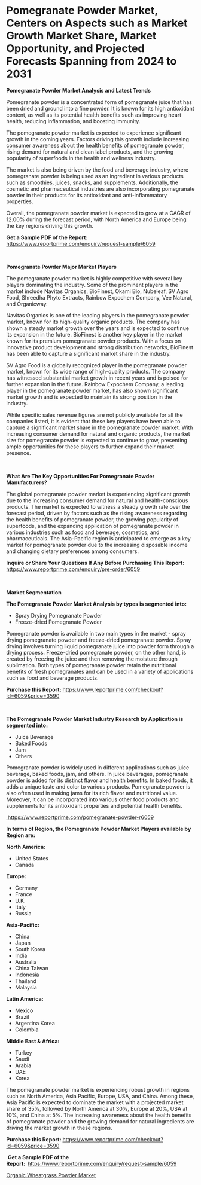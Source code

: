 <p><h1>Pomegranate Powder Market, Centers on Aspects such as Market Growth Market Share, Market Opportunity, and Projected Forecasts Spanning from 2024 to 2031</h1></p><p><strong>Pomegranate Powder Market Analysis and Latest Trends</strong></p>
<p><p>Pomegranate powder is a concentrated form of pomegranate juice that has been dried and ground into a fine powder. It is known for its high antioxidant content, as well as its potential health benefits such as improving heart health, reducing inflammation, and boosting immunity.</p><p>The pomegranate powder market is expected to experience significant growth in the coming years. Factors driving this growth include increasing consumer awareness about the health benefits of pomegranate powder, rising demand for natural and clean label products, and the growing popularity of superfoods in the health and wellness industry.</p><p>The market is also being driven by the food and beverage industry, where pomegranate powder is being used as an ingredient in various products such as smoothies, juices, snacks, and supplements. Additionally, the cosmetic and pharmaceutical industries are also incorporating pomegranate powder in their products for its antioxidant and anti-inflammatory properties.</p><p>Overall, the pomegranate powder market is expected to grow at a CAGR of 12.00% during the forecast period, with North America and Europe being the key regions driving this growth.</p></p>
<p><strong>Get a Sample PDF of the Report:&nbsp;</strong> <a href="https://www.reportprime.com/enquiry/request-sample/6059">https://www.reportprime.com/enquiry/request-sample/6059</a></p>
<p>&nbsp;</p>
<p><strong>Pomegranate Powder Major Market Players</strong></p>
<p><p>The pomegranate powder market is highly competitive with several key players dominating the industry. Some of the prominent players in the market include Navitas Organics, BioFinest, Okami Bio, Nubeleaf, SV Agro Food, Shreedha Phyto Extracts, Rainbow Expochem Company, Vee Natural, and Organicway.</p><p>Navitas Organics is one of the leading players in the pomegranate powder market, known for its high-quality organic products. The company has shown a steady market growth over the years and is expected to continue its expansion in the future. BioFinest is another key player in the market known for its premium pomegranate powder products. With a focus on innovative product development and strong distribution networks, BioFinest has been able to capture a significant market share in the industry.</p><p>SV Agro Food is a globally recognized player in the pomegranate powder market, known for its wide range of high-quality products. The company has witnessed substantial market growth in recent years and is poised for further expansion in the future. Rainbow Expochem Company, a leading player in the pomegranate powder market, has also shown significant market growth and is expected to maintain its strong position in the industry.</p><p>While specific sales revenue figures are not publicly available for all the companies listed, it is evident that these key players have been able to capture a significant market share in the pomegranate powder market. With increasing consumer demand for natural and organic products, the market size for pomegranate powder is expected to continue to grow, presenting ample opportunities for these players to further expand their market presence.</p></p>
<p>&nbsp;</p>
<p><strong>What Are The Key Opportunities For Pomegranate Powder Manufacturers?</strong></p>
<p><p>The global pomegranate powder market is experiencing significant growth due to the increasing consumer demand for natural and health-conscious products. The market is expected to witness a steady growth rate over the forecast period, driven by factors such as the rising awareness regarding the health benefits of pomegranate powder, the growing popularity of superfoods, and the expanding application of pomegranate powder in various industries such as food and beverage, cosmetics, and pharmaceuticals. The Asia-Pacific region is anticipated to emerge as a key market for pomegranate powder due to the increasing disposable income and changing dietary preferences among consumers.</p></p>
<p><strong>Inquire or Share Your Questions If Any Before Purchasing This Report:</strong> <a href="https://www.reportprime.com/enquiry/pre-order/6059">https://www.reportprime.com/enquiry/pre-order/6059</a></p>
<p>&nbsp;</p>
<p><strong>Market Segmentation</strong></p>
<p><strong>The Pomegranate Powder Market Analysis by types is segmented into:</strong></p>
<p><ul><li>Spray Drying Pomegranate Powder</li><li>Freeze-dried Pomegranate Powder</li></ul></p>
<p><p>Pomegranate powder is available in two main types in the market - spray drying pomegranate powder and freeze-dried pomegranate powder. Spray drying involves turning liquid pomegranate juice into powder form through a drying process. Freeze-dried pomegranate powder, on the other hand, is created by freezing the juice and then removing the moisture through sublimation. Both types of pomegranate powder retain the nutritional benefits of fresh pomegranates and can be used in a variety of applications such as food and beverage products.</p></p>
<p><strong>Purchase this Report:&nbsp;</strong><a href="https://www.reportprime.com/checkout?id=6059&price=3590">https://www.reportprime.com/checkout?id=6059&price=3590</a></p>
<p>&nbsp;</p>
<p><strong>The Pomegranate Powder Market Industry Research by Application is segmented into:</strong></p>
<p><ul><li>Juice Beverage</li><li>Baked Foods</li><li>Jam</li><li>Others</li></ul></p>
<p><p>Pomegranate powder is widely used in different applications such as juice beverage, baked foods, jam, and others. In juice beverages, pomegranate powder is added for its distinct flavor and health benefits. In baked foods, it adds a unique taste and color to various products. Pomegranate powder is also often used in making jams for its rich flavor and nutritional value. Moreover, it can be incorporated into various other food products and supplements for its antioxidant properties and potential health benefits.</p></p>
<p><a href="https://www.reportprime.com/pomegranate-powder-r6059">&nbsp;https://www.reportprime.com/pomegranate-powder-r6059</a></p>
<p><strong>In terms of Region, the Pomegranate Powder Market Players available by Region are:</strong></p>
<p>
    <p> <strong> North America: </strong>
        <ul>
            <li>United States</li>
            <li>Canada</li>
        </ul>
        </p> 
    <p> <strong> Europe: </strong>
        <ul>
            <li>Germany</li>
            <li>France</li>
            <li>U.K.</li>
            <li>Italy</li>
            <li>Russia</li>
        </ul>
        </p> 
    <p> <strong> Asia-Pacific: </strong>
        <ul>
            <li>China</li>
            <li>Japan</li>
            <li>South Korea</li>
            <li>India</li>
            <li>Australia</li>
            <li>China Taiwan</li>
            <li>Indonesia</li>
            <li>Thailand</li>
            <li>Malaysia</li>
        </ul>
        </p> 
    <p> <strong> Latin America: </strong>
        <ul>
            <li>Mexico</li>
            <li>Brazil</li>
            <li>Argentina Korea</li>
            <li>Colombia</li>
        </ul>
        </p> 
    <p> <strong> Middle East & Africa: </strong>
        <ul>
            <li>Turkey</li>
            <li>Saudi</li>
            <li>Arabia</li>
            <li>UAE</li>
            <li>Korea</li>
        </ul>
    </p>
    </p>
<p><p>The pomegranate powder market is experiencing robust growth in regions such as North America, Asia Pacific, Europe, USA, and China. Among these, Asia Pacific is expected to dominate the market with a projected market share of 35%, followed by North America at 30%, Europe at 20%, USA at 10%, and China at 5%. The increasing awareness about the health benefits of pomegranate powder and the growing demand for natural ingredients are driving the market growth in these regions.</p></p>
<p><strong>Purchase this Report: </strong><a href="https://www.reportprime.com/checkout?id=6059&price=3590">https://www.reportprime.com/checkout?id=6059&price=3590</a></p>
<p>&nbsp;<strong>Get a Sample PDF of the Report:&nbsp;&nbsp;</strong><a href="https://www.reportprime.com/enquiry/request-sample/6059">https://www.reportprime.com/enquiry/request-sample/6059</a></p>
<p><strong></strong></p>
<p><p><a href="https://frill-swim-3cd.notion.site/Organic-Wheatgrass-Powder-Market-A-Comprehensive-Report-of-its-Market-Share-Growth-Trends-2024--e017a3f8313448d29366d6c097ef8b6f">Organic Wheatgrass Powder Market</a></p></p>